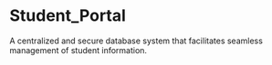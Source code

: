 # Student_Portal
A centralized and secure database system that facilitates seamless management of student information.
